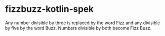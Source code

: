 # fizzbuzz-kotlin-spek

Any number divisible by three is replaced by the word Fizz and any divisible by five by the word Buzz. Numbers divisible by both become Fizz Buzz.
